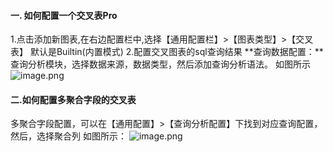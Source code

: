 #### 一. 如何配置一个交叉表Pro
1.点击添加新图表,在右边配置栏中,选择【通用配置栏】>【图表类型】>【交叉表】
默认是Builtin(内置模式)
2.配置交叉图表的sql查询结果
**查询数据配置：**查询分析模块，选择数据来源，数据类型，然后添加查询分析语法。
如图所示
![image.png](https://intranetproxy.alipay.com/skylark/lark/0/2024/png/36556451/1709027295412-75518529-23c0-4dae-b497-58217ae48d23.png#clientId=uc8efc744-cc5d-4&from=paste&height=399&id=u7d911800&originHeight=798&originWidth=1575&originalType=binary&ratio=2&rotation=0&showTitle=false&size=672915&status=done&style=none&taskId=ub4e85188-7217-494a-8cc9-8a7e0fa6928&title=&width=787.5)
#### 二.如何配置多聚合字段的交叉表
多聚合字段配置，可以在【通用配置】>【查询分析配置】下找到对应查询配置，然后，选择聚合列
如图所示：
![image.png](https://intranetproxy.alipay.com/skylark/lark/0/2024/png/36556451/1709027717723-9d4834c9-36b0-4ec7-aafc-68d0954e3a51.png#clientId=u4a1b998a-5fdc-4&from=paste&height=397&id=u28f61754&originHeight=794&originWidth=1571&originalType=binary&ratio=2&rotation=0&showTitle=false&size=670262&status=done&style=none&taskId=u7c73f9f2-1e68-46f2-aa63-b34e2e2c6ee&title=&width=785.5)
